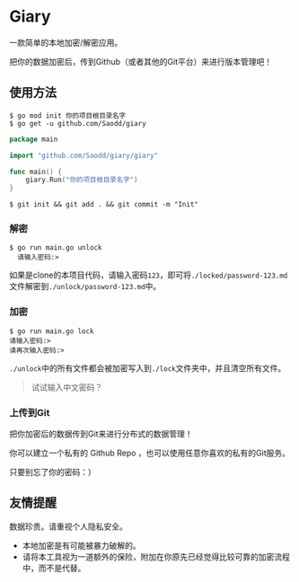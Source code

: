 # Giary

一款简单的本地加密/解密应用。

把你的数据加密后，传到Github（或者其他的Git平台）来进行版本管理吧！

## 使用方法

```shell
$ go mod init 你的项目根目录名字
$ go get -u github.com/Saodd/giary
```

```go
package main

import "github.com/Saodd/giary/giary"

func main() {
	giary.Run("你的项目根目录名字")
}
```

```shell
$ git init && git add . && git commit -m "Init"
```

### 解密

```shell
$ go run main.go unlock
  请输入密码:> 
```

如果是clone的本项目代码，请输入密码`123`，即可将`./locked/password-123.md`文件解密到`./unlock/password-123.md`中。

### 加密

```shell
$ go run main.go lock  
请输入密码:> 
请再次输入密码:> 
```

`./unlock`中的所有文件都会被加密写入到`./lock`文件夹中，并且清空所有文件。

> 试试输入中文密码？

### 上传到Git

把你加密后的数据传到Git来进行分布式的数据管理！

你可以建立一个私有的 Github Repo ，也可以使用任意你喜欢的私有的Git服务。

只要别忘了你的密码：）

## 友情提醒

数据珍贵。请重视个人隐私安全。

- 本地加密是有可能被暴力破解的。
- 请将本工具视为一道额外的保险，附加在你原先已经觉得比较可靠的加密流程中，而不是代替。
